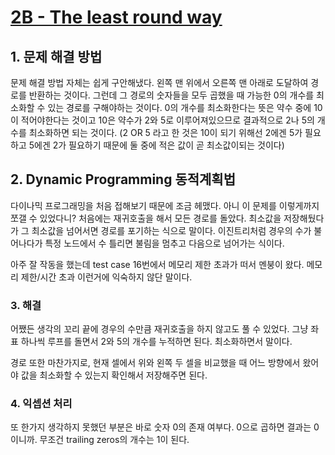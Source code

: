 # [2B - The least round way](https://codeforces.com/problemset/problem/2/B)

## 1. 문제 해결 방법 
문제 해결 방법 자체는 쉽게 구안해냈다. 왼쪽 맨 위에서 오른쪽 맨 아래로 도달하여 경로를 반환하는 것이다. 그런데 그 경로의 숫자들을 모두 곱했을 때 가능한 0의 개수를 최소화할 수 있는 경로를 구해야하는 것이다. 
0의 개수를 최소화한다는 뜻은 약수 중에 10이 적어야한다는 것이고 10은 약수가 2와 5로 이루어져있으므로 결과적으로 2나 5의 개수를 최소화하면 되는 것이다. (2 OR 5 라고 한 것은 10이 되기 위해선 2에겐 5가 필요하고 5에겐 2가 필요하기 때문에 둘 중에 적은 값이 곧 최소값이되는 것이다)

## 2. Dynamic Programming 동적계획법
다이나믹 프로그래밍을 처음 접해보기 때문에 조금 헤맸다. 아니 이 문제를 이렇게까지 쪼갤 수 있었다니? 처음에는 재귀호출을 해서 모든 경로를 돌았다. 최소값을 저장해뒀다가 그 최소값을 넘어서면 경로를 포기하는 식으로 말이다. 이진트리처럼 경우의 수가 불어나다가 특정 노드에서 수 틀리면 불림을 멈추고 다음으로 넘어가는 식이다. 

아주 잘 작동을 했는데 test case 16번에서 메모리 제한 초과가 떠서 멘붕이 왔다. 메모리 제한/시간 초과 이런거에 익숙하지 않단 말이다.

### 3. 해결
어쨌든 생각의 꼬리 끝에 경우의 수만큼 재귀호출을 하지 않고도 풀 수 있었다. 그냥 좌표 하나씩 루프를 돌면서 2와 5의 개수를 누적하면 된다. 최소화하면서 말이다.

경로 또한 마찬가지로, 현재 셀에서 위와 왼쪽 두 셀을 비교했을 때 어느 방향에서 왔어야 값을 최소화할 수 있는지 확인해서 저장해주면 된다.

### 4. 익셉션 처리
또 한가지 생각하지 못했던 부분은 바로 숫자 0의 존재 여부다. 0으로 곱하면 결과는 0이니까. 무조건 trailing zeros의 개수는 1이 된다.